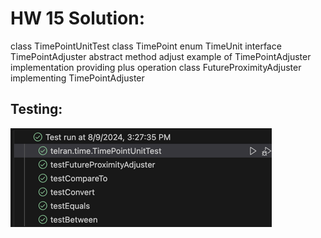 # HW 15 Solution:
class TimePointUnitTest
class TimePoint
enum TimeUnit
interface TimePointAdjuster
abstract method adjust
example of TimePointAdjuster implementation providing plus operation
class FutureProximityAdjuster implementing TimePointAdjuster

## Testing:
![alt text](image.png)

